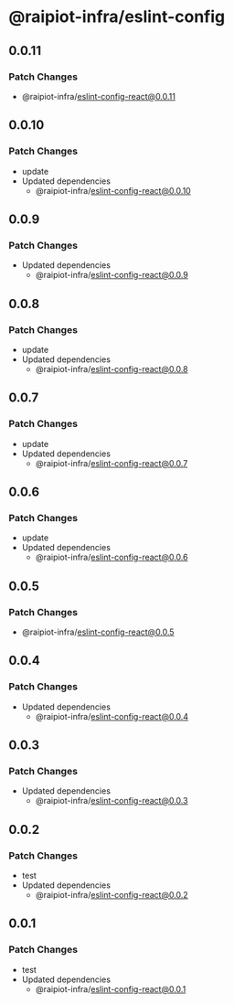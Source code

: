 # @raipiot-infra/eslint-config

## 0.0.11

### Patch Changes

- @raipiot-infra/eslint-config-react@0.0.11

## 0.0.10

### Patch Changes

- update
- Updated dependencies
  - @raipiot-infra/eslint-config-react@0.0.10

## 0.0.9

### Patch Changes

- Updated dependencies
  - @raipiot-infra/eslint-config-react@0.0.9

## 0.0.8

### Patch Changes

- update
- Updated dependencies
  - @raipiot-infra/eslint-config-react@0.0.8

## 0.0.7

### Patch Changes

- update
- Updated dependencies
  - @raipiot-infra/eslint-config-react@0.0.7

## 0.0.6

### Patch Changes

- update
- Updated dependencies
  - @raipiot-infra/eslint-config-react@0.0.6

## 0.0.5

### Patch Changes

- @raipiot-infra/eslint-config-react@0.0.5

## 0.0.4

### Patch Changes

- Updated dependencies
  - @raipiot-infra/eslint-config-react@0.0.4

## 0.0.3

### Patch Changes

- Updated dependencies
  - @raipiot-infra/eslint-config-react@0.0.3

## 0.0.2

### Patch Changes

- test
- Updated dependencies
  - @raipiot-infra/eslint-config-react@0.0.2

## 0.0.1

### Patch Changes

- test
- Updated dependencies
  - @raipiot-infra/eslint-config-react@0.0.1
